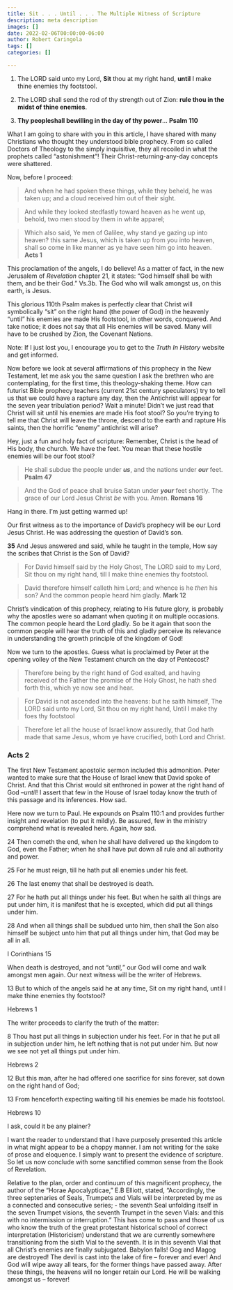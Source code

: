 ```yaml
---
title: Sit . . . Until . . . The Multiple Witness of Scripture
description: meta description
images: []
date: 2022-02-06T00:00:00-06:00
author: Robert Caringola
tags: []
categories: []

---
```

1. The LORD said unto my Lord, **Sit** thou at my right hand, **until** I make thine enemies thy footstool.

2. The LORD shall send the rod of thy strength out of Zion: **rule thou in the midst of thine enemies**.

3. **Thy peopleshall bewilling in the day of thy power**... **Psalm 110**

What I am going to share with you in this article, I have shared with many Christians who thought they understood bible prophecy. From so called Doctors of Theology to the simply inquisitive, they all recoiled in what the prophets called “astonishment”! Their Christ-returning-any-day concepts were shattered.

Now, before I proceed:

>And when he had spoken these things, while they beheld, he was taken up; and a cloud received him out of their sight.

>And while they looked stedfastly toward heaven as he went up, behold, two men stood by them in white apparel;

>Which also said, Ye men of Galilee, why stand ye gazing up into heaven? this same Jesus, which is taken up from you into heaven, shall so come in like manner as ye have seen him go into heaven. **Acts 1**

This proclamation of the angels, I do believe! As a matter of fact, in the new Jerusalem of _Revelation_ chapter 21, it states: “God himself shall be with them, and be their God.” Vs.3b. The God who will walk amongst us, on this earth, is Jesus.

This glorious 110th Psalm makes is perfectly clear that Christ will symbolically “sit” on the right hand (the power of God) in the heavenly “until” his enemies are made His footstool, in other words, conquered. And take notice; it does not say that all His enemies will be saved. Many will have to be crushed by Zion, the Covenant Nations.

Note: If I just lost you, I encourage you to get to the _Truth In History_ website and get informed.

Now before we look at several affirmations of this prophecy in the New Testament, let me ask you the same question I ask the brethren who are contemplating, for the first time, this theology-shaking theme. How can futurist Bible prophecy teachers (current 21st century speculators) try to tell us that we could have a rapture any day, then the Antichrist will appear for the seven year tribulation period? Wait a minute! Didn’t we just read that Christ will sit until his enemies are made His foot stool? So you’re trying to tell me that Christ will leave the throne, descend to the earth and rapture His saints, then the horrific “enemy” antichrist will arise?

Hey, just a fun and holy fact of scripture: Remember, Christ is the head of His body, the church. We have the feet. You mean that these hostile enemies will be our foot stool?

>He shall subdue the people under **_us_**, and the nations under **_our_** feet. **Psalm 47**

>And the God of peace shall bruise Satan under **_your_** feet shortly. The grace of our Lord Jesus Christ _be_ with you. Amen. **Romans 16**

Hang in there. I’m just getting warmed up!

Our first witness as to the importance of David’s prophecy will be our Lord Jesus Christ. He was addressing the question of David’s son.

**35** And Jesus answered and said, while he taught in the temple, How say the scribes that Christ is the Son of David?

>For David himself said by the Holy Ghost, The LORD said to my Lord, Sit thou on my right hand, till I make thine enemies thy footstool.

>David therefore himself calleth him Lord; and whence is he _then_ his son? And the common people heard him gladly. **Mark 12**

Christ’s vindication of this prophecy, relating to His future glory, is probably why the apostles were so adamant when quoting it on multiple occasions. The common people heard the Lord gladly. So be it again that soon the common people will hear the truth of this and gladly perceive its relevance in understanding the growth principle of the kingdom of God!

Now we turn to the apostles. Guess what is proclaimed by Peter at the opening volley of the New Testament church on the day of Pentecost?

>Therefore being by the right hand of God exalted, and having received of the Father the promise of the Holy Ghost, he hath shed forth this, which ye now see and hear.

>For David is not ascended into the heavens: but he saith himself, The LORD said unto my Lord, Sit thou on my right hand, Until I make thy foes thy footstool

>Therefore let all the house of Israel know assuredly, that God hath made that same Jesus, whom ye have crucified, both Lord and Christ.

### Acts 2

The first New Testament apostolic sermon included this admonition. Peter wanted to make sure that the House of Israel knew that David spoke of Christ. And that this Christ would sit enthroned in power at the right hand of God –_until_! I assert that few in the House of Israel today know the truth of this passage and its inferences. How sad.

Here now we turn to Paul. He expounds on Psalm 110:1 and provides further insight and revelation (to put it mildly). Be assured, few in the ministry comprehend what is revealed here. Again, how sad.

24 Then cometh the end, when he shall have delivered up the kingdom to God, even the Father; when he shall have put down all rule and all authority and power.

25 For he must reign, till he hath put all enemies under his feet.

26  The last enemy that shall be destroyed is death.

27 For he hath put all things under his feet. But when he saith all things are put under him, it is manifest that he is excepted, which did put all things under him.

28 And when all things shall be subdued unto him, then shall the Son also himself be subject unto him that put all things under him, that God may be all in all.

I Corinthians 15

When death is destroyed, and not “_until,_” our God will come and walk amongst men again. Our next witness will be the writer of Hebrews.

13 But to which of the angels said he at any time, Sit on my right hand, until I make thine enemies thy footstool?

Hebrews 1

The writer proceeds to clarify the truth of the matter:

8 Thou hast put all things in subjection under his feet. For in that he put all in subjection under him, he left nothing that is not put under him. But now we see not yet all things put under him.

Hebrews 2

12 But this man, after he had offered one sacrifice for sins forever, sat down on the right hand of God;

13 From henceforth expecting waiting till his enemies be made his footstool.

Hebrews 10

I ask, could it be any plainer?

I want the reader to understand that I have purposely presented this article in what might appear to be a choppy manner. I am not writing for the sake of prose and eloquence. I simply want to present the evidence of scripture. So let us now conclude with some sanctified common sense from the Book of Revelation.

Relative to the plan, order and continuum of this magnificent prophecy, the author of the “Horae Apocalypticae,” E.B Elliott, stated, “Accordingly, the three septenaries of Seals, Trumpets and Vials will be interpreted by me as a connected and consecutive series; - the seventh Seal unfolding itself in the seven Trumpet visions, the seventh Trumpet in the seven Vials: and this with no intermission or interruption.” This has come to pass and those of us who know the truth of the great protestant historical school of correct interpretation (Historicism) understand that we are currently somewhere transitioning from the sixth Vial to the seventh. It is in this seventh Vial that all Christ’s enemies are finally subjugated. Babylon falls! Gog and Magog are destroyed! The devil is cast into the lake of fire – forever and ever! And God will wipe away all tears, for the former things have passed away. After these things, the heavens will no longer retain our Lord. He will be walking amongst us – forever!